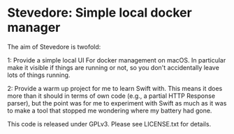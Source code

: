 Stevedore: Simple local docker manager
====================================

The aim of Stevedore is twofold:

1: Provide a simple local UI For docker management on macOS. In particular make it visible if things are running or not, so you don't accidentally leave lots of things running.

2: Provide a warm up project for me to learn Swift with. This means it does more than it should in terms of own code (e.g., a partial HTTP Response parser), but the point was for me to experiment with Swift as much as it was to make a tool that stopped me wondering where my battery had gone.

This code is released under GPLv3. Please see LICENSE.txt for details.
